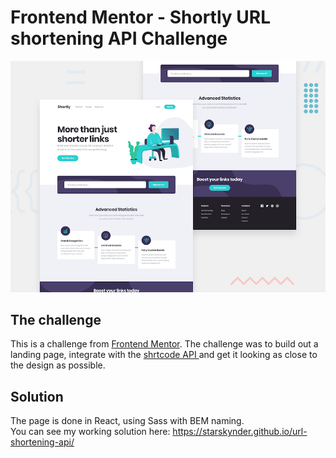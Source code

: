# Frontend Mentor - Shortly URL shortening API Challenge

![Design preview for the Shortly URL shortening API coding challenge](./design/desktop-preview.jpg)

## The challenge

This is a challenge from [Frontend Mentor](https://www.frontendmentor.io/solutions).
The challenge was to build out a landing page, integrate with the [shrtcode API ](https://app.shrtco.de/) and get it looking as close to the design as possible.

## Solution

The page is done in React, using Sass with BEM naming. <br>
You can see my working solution here: https://starskynder.github.io/url-shortening-api/
